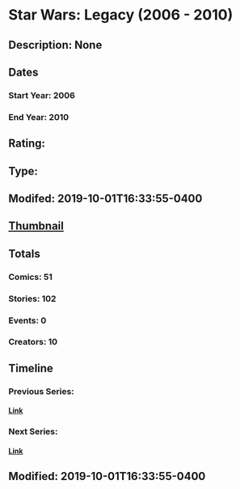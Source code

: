 # Star Wars: Legacy (2006 - 2010)
## Description: None
## Dates
### Start Year: 2006
### End Year: 2010
## Rating: 
## Type: 
## Modifed: 2019-10-01T16:33:55-0400
## [Thumbnail](http://i.annihil.us/u/prod/marvel/i/mg/4/50/5d937fe993431.jpg)
## Totals
### Comics: 51
### Stories: 102
### Events: 0
### Creators: 10
## Timeline
### Previous Series: 
#### [Link]()
### Next Series: 
#### [Link]()
## Modified: 2019-10-01T16:33:55-0400